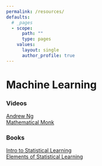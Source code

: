 ```yaml
---
permalink: /resources/
defaults:
  # _pages
  - scope:
      path: ""
      type: pages
    values:
      layout: single
      author_profile: true
---
```


# Machine Learning
### Videos
[Andrew Ng](https://www.youtube.com/playlist?list=PL0Smm0jPm9WcCsYvbhPCdizqNKps69W4Z)   
[Mathematical Monk](https://www.youtube.com/playlist?list=PLD0F06AA0D2E8FFBA)

### Books
[Intro to Statistical Learning](http://www-bcf.usc.edu/~gareth/ISL/ISLR%20Sixth%20Printing.pdf)  
[Elements of Statistical Learning](http://statweb.stanford.edu/~tibs/ElemStatLearn/)
